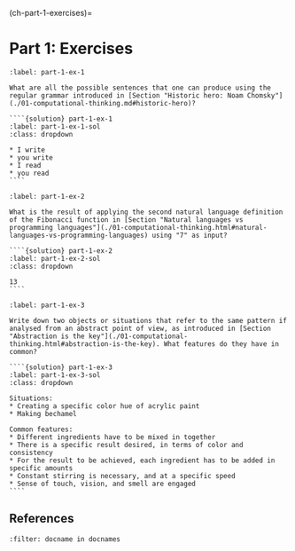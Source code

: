 (ch-part-1-exercises)=
# Part 1: Exercises

`````{exercise}
:label: part-1-ex-1

What are all the possible sentences that one can produce using the regular grammar introduced in [Section "Historic hero: Noam Chomsky"](./01-computational-thinking.md#historic-hero)?

````{solution} part-1-ex-1
:label: part-1-ex-1-sol
:class: dropdown

* I write
* you write
* I read
* you read
````
`````

`````{exercise}
:label: part-1-ex-2

What is the result of applying the second natural language definition of the Fibonacci function in [Section "Natural languages vs programming languages"](./01-computational-thinking.html#natural-languages-vs-programming-languages) using "7" as input?

````{solution} part-1-ex-2
:label: part-1-ex-2-sol
:class: dropdown

13
````
`````

`````{exercise}
:label: part-1-ex-3

Write down two objects or situations that refer to the same pattern if analysed from an abstract point of view, as introduced in [Section "Abstraction is the key"](./01-computational-thinking.html#abstraction-is-the-key). What features do they have in common?

````{solution} part-1-ex-3
:label: part-1-ex-3-sol
:class: dropdown

Situations:
* Creating a specific color hue of acrylic paint
* Making bechamel

Common features:
* Different ingredients have to be mixed in together
* There is a specific result desired, in terms of color and consistency
* For the result to be achieved, each ingredient has to be added in specific amounts
* Constant stirring is necessary, and at a specific speed
* Sense of touch, vision, and smell are engaged
````
`````

## References

```{bibliography}
:filter: docname in docnames
```